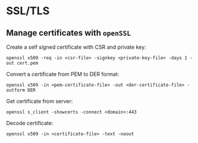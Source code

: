 # SSL/TLS

## Manage certificates with `openSSL`

Create a self signed certificate with CSR and private key:

    openssl x509 -req -in <csr-file> -signkey <private-key-file> -days 1 -out cert.pem

Convert a certificate from PEM to DER format:

    openssl x509 -in <pem-certificate-file> -out <der-certificate-file> -outform DER

Get certificate from server:

    openssl s_client -showcerts -connect <domain>:443

Decode certificate:

    openssl x509 -in <certificate-file> -text -noout
    
